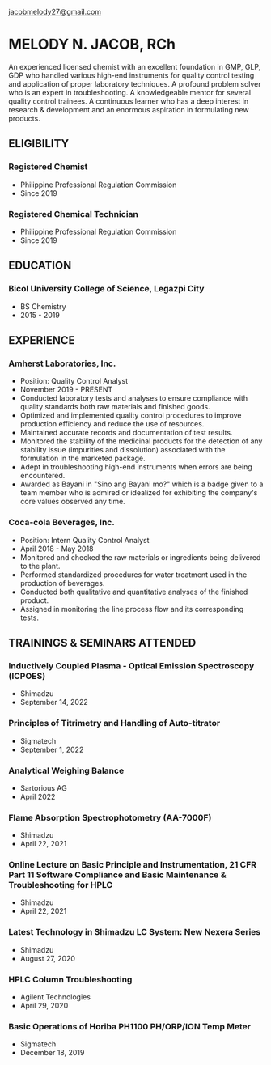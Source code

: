 [jacobmelody27@gmail.com](mailto:jacobmelody27@gmail.com)

# MELODY N. JACOB, RCh

An experienced licensed chemist with an excellent foundation in GMP, GLP, GDP who handled various high-end instruments for quality control testing and application of proper laboratory techniques. A profound problem solver who is an expert in troubleshooting. A knowledgeable mentor for several quality control trainees. A continuous learner who has a deep interest in research & development and an enormous aspiration in formulating new products.

## ELIGIBILITY

### Registered Chemist

* Philippine Professional Regulation Commission
* Since 2019

### Registered Chemical Technician

* Philippine Professional Regulation Commission
* Since 2019


## EDUCATION

### Bicol University College of Science, Legazpi City

* BS Chemistry
* 2015 - 2019


## EXPERIENCE

### Amherst Laboratories, Inc.

* Position: Quality Control Analyst
* November 2019 - PRESENT
* Conducted laboratory tests and analyses to ensure compliance with quality standards both raw materials and finished goods.
* Optimized and implemented quality control procedures to improve production efficiency and reduce the use of resources.
* Maintained accurate records and documentation of test results.
* Monitored the stability of the medicinal products for the detection of any stability issue (impurities and dissolution) associated with the formulation in the marketed package.
* Adept in troubleshooting high-end instruments when errors are
being encountered.
* Awarded as Bayani in "Sino ang Bayani mo?" which is a badge given to a team member who is admired or idealized for exhibiting the company's core values observed any time.

### Coca-cola Beverages, Inc.

* Position: Intern Quality Control Analyst
* April 2018 - May 2018
* Monitored and checked the raw materials or ingredients being delivered to the plant.
* Performed standardized procedures for water treatment used in the production of beverages.
* Conducted both qualitative and quantitative analyses of the finished product.
* Assigned in monitoring the line process flow and its corresponding tests.


## TRAININGS & SEMINARS ATTENDED

### Inductively Coupled Plasma - Optical Emission Spectroscopy (ICPOES)
* Shimadzu
* September 14, 2022

### Principles of Titrimetry and Handling of Auto-titrator
* Sigmatech
* September 1, 2022

### Analytical Weighing Balance
* Sartorious AG
* April 2022

### Flame Absorption Spectrophotometry (AA-7000F)
* Shimadzu
* April 22, 2021

### Online Lecture on Basic Principle and Instrumentation, 21 CFR Part 11 Software Compliance and Basic Maintenance & Troubleshooting for HPLC
* Shimadzu
* April 22, 2021

### Latest Technology in Shimadzu LC System: New Nexera Series
* Shimadzu
* August 27, 2020

### HPLC Column Troubleshooting
* Agilent Technologies
* April 29, 2020

### Basic Operations of Horiba PH1100 PH/ORP/ION Temp Meter
* Sigmatech
* December 18, 2019
